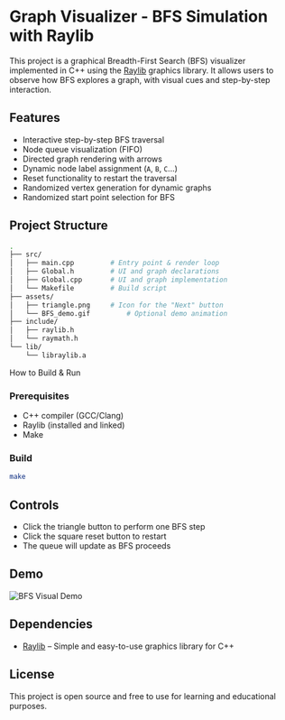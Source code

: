 # Graph Visualizer - BFS Simulation with Raylib

This project is a graphical Breadth-First Search (BFS) visualizer implemented in C++ using the [Raylib](https://www.raylib.com/) graphics library. It allows users to observe how BFS explores a graph, with visual cues and step-by-step interaction.

## Features

- Interactive step-by-step BFS traversal
- Node queue visualization (FIFO)
- Directed graph rendering with arrows
- Dynamic node label assignment (`A`, `B`, `C`...)
- Reset functionality to restart the traversal
- Randomized vertex generation for dynamic graphs
- Randomized start point selection for BFS

## Project Structure

```bash
.
├── src/
│   ├── main.cpp         # Entry point & render loop
│   ├── Global.h         # UI and graph declarations
│   ├── Global.cpp       # UI and graph implementation
│   └── Makefile         # Build script
├── assets/
│   ├── triangle.png     # Icon for the "Next" button
│   └── BFS_demo.gif         # Optional demo animation
├── include/
│   ├── raylib.h
│   └── raymath.h
└── lib/
    └── libraylib.a
```

How to Build & Run

### Prerequisites

- C++ compiler (GCC/Clang)
- Raylib (installed and linked)
- Make

### Build

```bash
make
```

## Controls

- Click the triangle button to perform one BFS step
- Click the square reset button to restart
- The queue will update as BFS proceeds

## Demo

![BFS Visual Demo](./assets/BFS_demo.gif)

## Dependencies

- [Raylib](https://github.com/raysan5/raylib) – Simple and easy-to-use graphics library for C++

## License

This project is open source and free to use for learning and educational purposes.